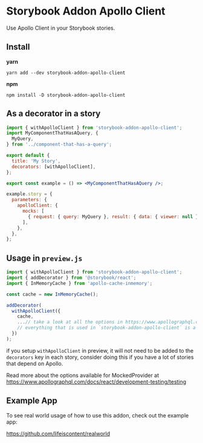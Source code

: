 # Storybook Addon Apollo Client

Use Apollo Client in your Storybook stories.

## Install

**yarn**
```
yarn add --dev storybook-addon-apollo-client
```

**npm**

```
npm install -D storybook-addon-apollo-client
```

## As a decorator in a story

```jsx
import { withApolloClient } from 'storybook-addon-apollo-client';
import MyComponentThatHasAQuery, {
  MyQuery,
} from '../component-that-has-a-query';

export default {
  title: 'My Story',
  decorators: [withApolloClient],
};

export const example = () => <MyComponentThatHasAQuery />;

example.story = {
  parameters: {
    apolloClient: {
      mocks: [
        { request: { query: MyQuery }, result: { data: { viewer: null } } },
      ],
    },
  },
};
```

## Usage in `preview.js`

```js
import { withApolloClient } from 'storybook-addon-apollo-client';
import { addDecorator } from '@storybook/react';
import { InMemoryCache } from 'apollo-cache-inmemory';

const cache = new InMemoryCache();

addDecorator(
  withApolloClient({
    cache,
    ...// take a look at all the options in https://www.apollographql.com/docs/react/development-testing/testing
    // everything that is used in `storybook-addon-apollo-client` is a 1 to 1 mapping of MockedProvider
  })
);
```

if you setup `withApolloClient` in preview, it will not need to be added to the `decorators` key in each story, consider doing this if you have a lot of stories that depend on Apollo.

Read more about the options available for MockedProvider at https://www.apollographql.com/docs/react/development-testing/testing

## Example App

To see real world usage of how to use this addon, check out the example app:

https://github.com/lifeiscontent/realworld
